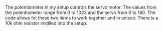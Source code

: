 The potentiometer in my setup controls the servo motor. 
The values from the potentiometer range from 0 to 1023 and the servo from 0 to 180. 
The code allows fot these two items to work together and in unison.
There is a 10k ohm resistor instilled into the setup.

